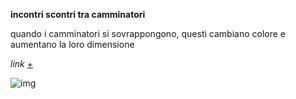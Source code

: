 
**incontri scontri tra camminatori**

quando i camminatori si sovrappongono, questi cambiano colore e aumentano la loro dimensione

_link_ [+](https://editor.p5js.org/peterbaru/full/puHZU7ABI)

![img](https://raw.githubusercontent.com/peterbaru/archive/master/peterbaru/Esercizi/camminatori_incontriscontri/img.png)
